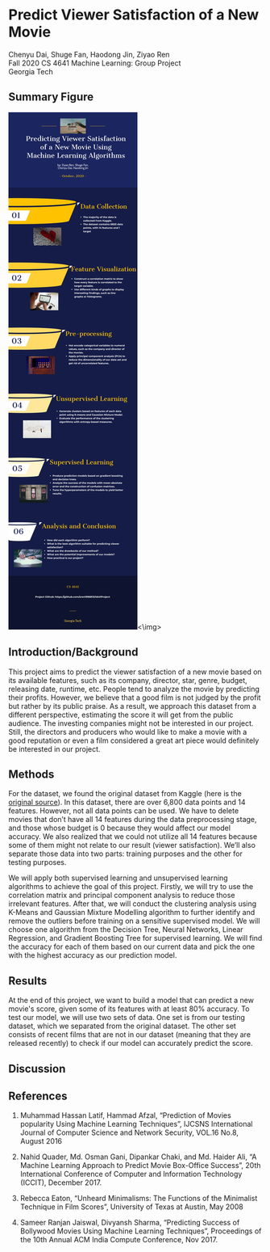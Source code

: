 # Predict Viewer Satisfaction of a New Movie
Chenyu Dai, Shuge Fan, Haodong Jin, Ziyao Ren  <br />
Fall 2020 CS 4641 Machine Learning: Group Project  <br />
Georgia Tech

## Summary Figure
<img src="infographic.png"><\img>
## Introduction/Background
This project aims to predict the viewer satisfaction of a new movie based on its available features, such as its company, director, star, genre, budget, releasing date, runtime, etc. People tend to analyze the movie by predicting their profits. However, we believe that a good film is not judged by the profit but rather by its public praise. As a result, we approach this dataset from a different perspective, estimating the score it will get from the public audience. The investing companies might not be interested in our project. Still, the directors and producers who would like to make a movie with a good reputation or even a film considered a great art piece would definitely be interested in our project. 

## Methods
For the dataset, we found the original dataset from Kaggle (here is the [original source](https://www.kaggle.com/danielgrijalvas/movies)). In this dataset, there are over 6,800 data points and 14 features. However, not all data points can be used. We have to delete movies that don’t have all 14 features during the data preprocessing stage, and those whose budget is 0 because they would affect our model accuracy. We also realized that we could not utilize all 14 features because some of them might not relate to our result (viewer satisfaction). We’ll also separate those data into two parts: training purposes and the other for testing purposes.

We will apply both supervised learning and unsupervised learning algorithms to achieve the goal of this project. Firstly, we will try to use the correlation matrix and principal component analysis to reduce those irrelevant features. After that, we will conduct the clustering analysis using K-Means and Gaussian Mixture Modelling algorithm to further identify and remove the outliers before training on a sensitive supervised model. We will choose one algorithm from the Decision Tree, Neural Networks, Linear Regression, and Gradient Boosting Tree for supervised learning. We will find the accuracy for each of them based on our current data and pick the one with the highest accuracy as our prediction model.

## Results
At the end of this project, we want to build a model that can predict a new movie's score, given some of its features with at least 80% accuracy. To test our model, we will use two sets of data. One set is from our testing dataset, which we separated from the original dataset. The other set consists of recent films that are not in our dataset (meaning that they are released recently) to check if our model can accurately predict the score. 

## Discussion

## References
1. Muhammad Hassan Latif, Hammad Afzal, “Prediction of Movies popularity Using Machine Learning Techniques”, IJCSNS International Journal of Computer Science and Network Security, VOL.16 No.8, August 2016 <br />

2. Nahid Quader, Md. Osman Gani, Dipankar Chaki, and Md. Haider Ali, “A Machine Learning Approach to Predict Movie Box-Office Success”, 20th International Conference of Computer and Information Technology (ICCIT), December 2017. <br />

3. Rebecca Eaton, “Unheard Minimalisms: The Functions of the Minimalist Technique in Film Scores”, University of Texas at Austin, May 2008 <br />

4. Sameer Ranjan Jaiswal, Divyansh Sharma, “Predicting Success of Bollywood Movies Using Machine Learning Techniques”, Proceedings of the 10th Annual ACM India Compute Conference, Nov 2017.

